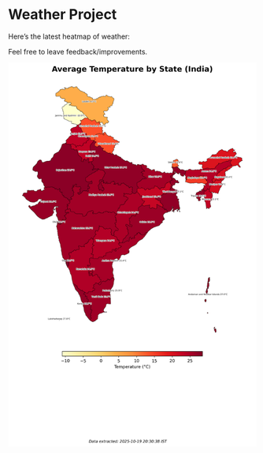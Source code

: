 # Weather Project

Here’s the latest heatmap of weather:

Feel free to leave feedback/improvements.

![India Heatmap](docs/assets/india_heatmap.png?v=F4FD18)
